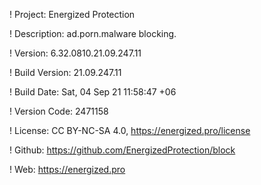 ! Project: Energized Protection

! Description: ad.porn.malware blocking.

! Version: 6.32.0810.21.09.247.11

! Build Version: 21.09.247.11

! Build Date: Sat, 04 Sep 21 11:58:47 +06

! Version Code: 2471158

! License: CC BY-NC-SA 4.0, https://energized.pro/license

! Github: https://github.com/EnergizedProtection/block

! Web: https://energized.pro
